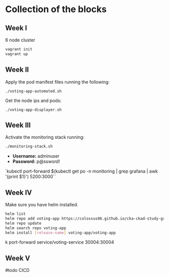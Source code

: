 
# Collection of the blocks

## Week I

6 node cluster

```sh
vagrant init
vagrant up
```

## Week II

Apply the pod manifest files running the following:

`./voting-app-automated.sh`

Get the node ips and pods:

`./voting-app-displayer.sh`

## Week III

Activate the monitoring stack running:

```sh
./monitoring-stack.sh
```

- **Username:** adminuser
- **Password:** p@ssword!

`kubectl port-forward $(kubectl get po -n monitoring | grep grafana | awk '{print $1}') 5200:3000``

## Week IV

Make sure you have helm installed.

```sh
helm list
helm repo add voting-app https://colossus06.github.io/cka-ckad-study-group-2024/
helm repo update
helm search repo voting-app
helm install [release-name] voting-app/voting-app 
```


k port-forward service/voting-service 30004:30004


## Week V

#todo
CICD